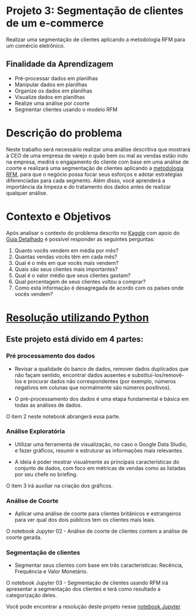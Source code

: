 # Projeto 3: Segmentação de clientes de um e-commerce

Realizar uma segmentação de clientes aplicando a metodologia RFM para um comércio eletrônico.

## Finalidade da Aprendizagem
- Pré-processar dados em planilhas
- Manipular dados em planilhas
- Organize os dados em planilhas
- Visualize dados em planilhas
- Realize uma análise por coorte
- Segmentar clientes usando o modelo RFM

# Descrição do problema

Neste trabalho será necessário realizar uma análise descritiva que mostrará à CEO de uma empresa de varejo o quão bem ou mal as vendas estão indo na empresa, medirá o engajamento do cliente com base em uma análise de coorte e realizará uma segmentação de clientes aplicando a [metodologia RFM](https://www.putler.com/rfm-analysis/), para que o negócio possa focar seus esforços e adotar estratégias diferenciadas para cada segmento. Além disso, você aprenderá a importância da limpeza e do tratamento dos dados antes de realizar qualquer análise.

# Contexto e Objetivos

Após analisar o contexto do problema descrito no [Kaggle](https://www.kaggle.com/datasets/datacertlaboratoria/projeto-3-segmentao-de-clientes-no-ecommerce) com apoio do [Guia Detalhado](https://www.kaggle.com/code/datacertlaboratoria/guia-de-resolu-o-projeto-3) é possível responder as seguintes perguntas:

1. Quanto vocês vendem em média por mês? 
2. Quantas vendas vocês têm em cada mês? 
3. Qual é o mês em que vocês mais vendem? 
4. Quais são seus clientes mais importantes? 
5. Qual é o valor médio que seus clientes gastam? 
6. Qual porcentagem de seus clientes voltou a comprar? 
7. Como esta informação é desagregada de acordo com os países onde vocês vendem?

# [Resolução utilizando Python](https://github.com/carlamendescms/certificacao-analista-dados-ibm-laboratoria/blob/29a14c4269e9529a8b86cc0c0060945e50524315/projetos/03%20-%20Segmenta%C3%A7%C3%A3o%20de%20clientes%20no%20ecommerce/segmentacao-clientes-ecommerce.ipynb)

## Este projeto está divido em 4 partes:

### Pré processamento dos dados

- Revisar a qualidade do banco de dados, remover dados duplicados que não façam sentido, encontrar dados ausentes e substituí-los/removê-los e procurar dados não correspondentes (por exemplo, números negativos em colunas que normalmente são números positivos). 

- O pré-processamento dos dados é uma etapa fundamental e básica em todas as análises de dados.

O item 2 neste notebook abrangerá essa parte.

### Análise Exploratória

- Utilizar uma ferramenta de visualização, no caso o Google Data Studio, e fazer gráficos, resumir e estruturar as informações mais relevantes.

- A ideia é poder mostrar visualmente as principais características do conjunto de dados, com foco em métricas de vendas como as listadas por seu chefe no briefing.

O item 3 irá auxiliar na criação dos gráficos.

### Análise de Coorte

- Aplicar uma análise de coorte para clientes britânicos e estrangeiros para ver qual dos dois públicos tem os clientes mais leais.

O notebook Jupyter 02 - Análise de coorte de clientes contem a análise de coorte gerada.

### Segmentação de clientes

- Segmentar seus clientes com base em três características: Recência, Frequência e Valor Monetário.

O notebook Jupyter 03 - Segmentação de clientes usando RFM irá apresentar a segmentação dos clientes e terá como resultado a categorização deles.

Você pode encontrar a resolução deste projeto nesse [notebook Jupyter](https://github.com/carlamendescms/certificacao-analista-dados-ibm-laboratoria/blob/29a14c4269e9529a8b86cc0c0060945e50524315/projetos/03%20-%20Segmenta%C3%A7%C3%A3o%20de%20clientes%20no%20ecommerce/segmentacao-clientes-ecommerce.ipynb)


